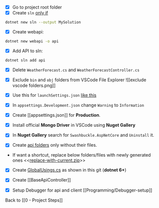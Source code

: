 - [x] Go to project root folder
- [x] Create `sln` [only if](https://stackoverflow.com/questions/24436042/why-and-when-should-i-ever-be-using-sln-files)
```bash
dotnet new sln --output MySolution
```

- [x] Create webapi:
```bash
dotnet new webapi -o api
```

- [x] Add API to sln: 
```bash
dotnet sln add api
```

- [x] Delete `WeatherForecast.cs` and `WeatherForecastController.cs`

- [x] Exclude `bin` and `obj` folders from VSCode File Explorer
![[exclude vscode folders.png]]

- [x] Use this for `launchSettings.json` [like this](https://github.com/mrtabaa/HealthApp/blob/dotnet6/api/Properties/launchSettings.json)

- [x] In `appsettings.Development.json` change `Warning` to `Information` 

- [x] Create [[appsettings.json]] for **Production**.

- [x] Install official **Mongo Driver** in VSCode using **Nuget Gallery**

- [x] In **Nuget Gallery** search for `Swashbuckle.AspNetCore` and `Uninstall` it.

- [x] Create [api folders](https://github.com/mrtabaa/HealthApp/tree/dotnet6/api) only without their files.
* If want a shortcut, replace below folders/files with newly generated ones
<<[replace-with-current.zip](obsidian://open?vault=obsidian-class&file=Programming%2Fhelpers%2Freplace-with-current.zip)>>

- [x] Create [GlobalUsings.cs](https://github.com/mrtabaa/HealthApp/blob/dotnet6/api/GlobalUsing.cs) as shown in this git (**dotnet 6+**)

- [x] Create [[BaseApiController]]

- [x] Setup Debugger for api and client [[Programming/Debugger-setup]]

Back to [[0 - Project Steps]]